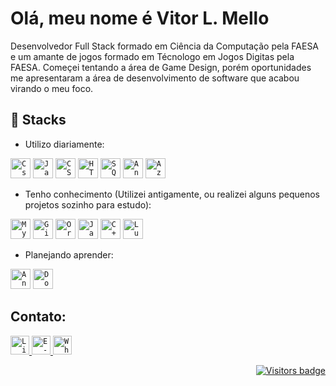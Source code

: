 # Olá, meu nome é Vitor L. Mello

Desenvolvedor Full Stack formado em Ciência da Computação pela FAESA e um amante de jogos formado em Técnologo em Jogos Digitas pela FAESA. Começei tentando a área de Game Design, porém oportunidades me apresentaram a área de desenvolvimento de software que acabou virando o meu foco.

## :wrench: Stacks

* Utilizo diariamente:

<code><img height="32" src="https://img.icons8.com/color/32/000000/c-sharp-logo.png" alt="Csharp" title="Csharp"/></code>
<code><img height="32" src="https://img.icons8.com/color/32/javascript.png" alt="JavaScript" title="JavaScript"/></code>
<code><img height="32" src="https://img.icons8.com/color/32/css3.png" alt="CSS3" title="CSS3"/></code>
<code><img height="32" src="https://img.icons8.com/color/32/html-5.png" alt="HTML5" title="HTML5"/></code>
<code><img height="32" src="https://img.icons8.com/color/32/000000/microsoft-sql-server.png" alt="SQLserver" title="SQLserver"/></code>
<code><img height="32" src="https://img.icons8.com/color/32/angularjs.png" alt="AngularJS" title="AngularJS"/></code>
<code><img height="32" src="https://img.icons8.com/color/32/000000/azure-1.png" alt="Azure" title="Azure"/></code>
   
* Tenho conhecimento (Utilizei antigamente, ou realizei alguns pequenos projetos sozinho para estudo): 
   
<code><img height="32" src="https://img.icons8.com/metro/30/000000/mysql.png" alt="MySql" title="MySql"/></code>
<code><img height="32" src="https://img.icons8.com/material-outlined/30/github.png" alt="Github" title="Github"/></code>
<code><img height="32" src="https://img.icons8.com/plasticine/30/000000/oracle-pl-sql--v3.png" alt="OracleSQL" title="OracleSQL"/></code>
<code><img height="32" src="https://img.icons8.com/dusk/30/000000/java-coffee-cup-logo.png" alt="Java" title="Java"/></code>
<code><img height="32" src="https://img.icons8.com/color/30/000000/c-plus-plus-logo.png" alt="C++" title="C++"/></code>
<code><img height="32" src="https://encrypted-tbn0.gstatic.com/images?q=tbn:ANd9GcQCOsj91WqOOqVNlTJLklziiBMtyo2eanDDtg&usqp=CAU" alt="Lua" title="Lua"/></code>

* Planejando aprender:

<code><img height="32" src="https://cdn.icon-icons.com/icons2/2699/PNG/32/angular_logo_icon_169595.png" alt="Angular" title="Angular"/></code>
<code><img height="32" src="https://img.icons8.com/dusk/32/000000/docker.png" alt="Docker" title="Docker"/></code>

## Contato:
<a href="https://www.linkedin.com/in/vitorlmello/">
  <code><img alt="LinkedIn" width="30" src="https://cdn.worldvectorlogo.com/logos/linkedin-icon-2.svg" /></code>
</a>

<a href="mailto:vitorlmello5@gmail.com">
  <code><img alt="E-mail" width="30" src="https://www.flaticon.com/svg/static/icons/svg/732/732200.svg" /></code>
</a>

<a href="https://wa.me/5527992682417">
  <code><img alt="Whatsapp" width="30" src="https://cdn.worldvectorlogo.com/logos/whatsapp-symbol.svg" /></code>
</a>

<p align="right">
  <a href="https://badges.pufler.dev">
      <img src="https://badges.pufler.dev/visits/vitorlmello/vitorlmello" alt="Visitors badge" />
   </a>
</p>
